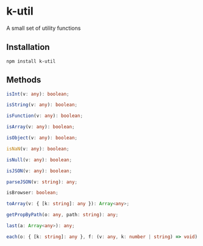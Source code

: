 # k-util

A small set of utility functions

## Installation

```
npm install k-util
```

## Methods

```typescript
isInt(v: any): boolean;

isString(v: any): boolean;

isFunction(v: any): boolean;

isArray(v: any): boolean;

isObject(v: any): boolean;

isNaN(v: any): boolean;

isNull(v: any): boolean;

isJSON(v: any): boolean;

parseJSON(v: string): any;

isBrowser: boolean;

toArray(v: { [k: string]: any }): Array<any>;

getPropByPath(o: any, path: string): any;

last(a: Array<any>): any;

each(o: { [k: string]: any }, f: (v: any, k: number | string) => void): void;
```
